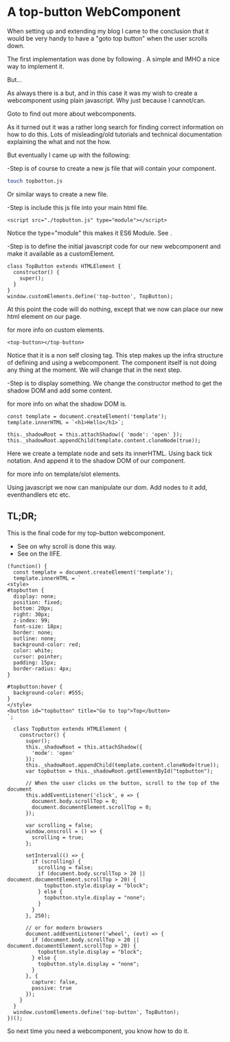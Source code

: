 # A top-button WebComponent

When setting up and extending my blog I came to the conclusion that it would be very handy to have a "goto top button" when the user scrolls down.

The first implementation was done by following [](https://www.w3schools.com/howto/howto_js_scroll_to_top.asp). A simple and IMHO a nice way to implement it.

But...

As always there is a but, and in this case it was my wish to create a webcomponent using plain javascript. Why just because I cannot/can.

Goto [](https://www.webcomponents.org/introduction) to find out more about webcomponents.

As it turned out it was a rather long search for finding correct information on how to do this. Lots of misleading/old tutorials and technical documentation explaining the what and not the how.

But eventually I came up with the following:

-Step is of course to create a new js file that will contain your component.
```bash
touch topbotton.js
```
Or similar ways to create a new file.

-Step is include this js file into your main html file.

```code
<script src="./topbutton.js" type="module"></script>
```
Notice the type="module" this makes it ES6 Module. See [](https://html.spec.whatwg.org/multipage/webappapis.html#integration-with-the-javascript-module-system).

-Step is to define the initial javascript code for our new webcomponent and make it available as a customElement.

```code
class TopButton extends HTMLElement {
  constructor() {
    super();
  }
}
window.customElements.define('top-button', TopButton);
```
At this point the code will do nothing, except that we now can place our new html element on our page.

[](https://w3c.github.io/webcomponents/spec/custom/) for more info on custom elements.

```code
<top-button></top-button>
```
Notice that it is a non self closing tag. This step makes up the infra structure of defining and using a webcomponent. The component itself is not doing any thing at the moment. We will change that in the next step.

-Step is to display something.
We change the constructor method to get the shadow DOM and add some content.

[](https://w3c.github.io/webcomponents/spec/shadow/) for more info on what the shadow DOM is.

```code
const template = document.createElement('template');
template.innerHTML = `<h1>Hello</h1>`;

this._shadowRoot = this.attachShadow({ 'mode': 'open' });
this._shadowRoot.appendChild(template.content.cloneNode(true));
```
Here we create a template node and sets its innerHTML. Using back tick notation. And append it to the shadow DOM of our component.

[](https://html.spec.whatwg.org/multipage/scripting.html#the-template-element/) for more info on template/slot elements.

Using javascript we now can manipulate our dom. Add nodes to it add, eventhandlers etc etc.

## TL;DR;
This is the final code for my top-button webcomponent.

- See [](https://benmarshall.me/attaching-javascript-handlers-to-scroll-events/) on why scroll is done this way.
- See [](https://github.com/johnpapa/angular-styleguide/blob/master/a1/README.md#iife) on the IIFE.

```code
(function() {
  const template = document.createElement('template');
  template.innerHTML = `
<style>
#topbutton {
  display: none;
  position: fixed;
  bottom: 20px;
  right: 30px;
  z-index: 99;
  font-size: 18px;
  border: none;
  outline: none;
  background-color: red;
  color: white;
  cursor: pointer;
  padding: 15px;
  border-radius: 4px;
}

#topbutton:hover {
  background-color: #555;
}
</style>
<button id="topbutton" title="Go to top">Top</button>
`;

  class TopButton extends HTMLElement {
    constructor() {
      super();
      this._shadowRoot = this.attachShadow({
        'mode': 'open'
      });
      this._shadowRoot.appendChild(template.content.cloneNode(true));
      var topbutton = this._shadowRoot.getElementById("topbutton");

      // When the user clicks on the button, scroll to the top of the document
      this.addEventListener('click', e => {
        document.body.scrollTop = 0;
        document.documentElement.scrollTop = 0;
      });

      var scrolling = false;
      window.onscroll = () => {
        scrolling = true;
      };

      setInterval(() => {
        if (scrolling) {
          scrolling = false;
          if (document.body.scrollTop > 20 || document.documentElement.scrollTop > 20) {
            topbutton.style.display = "block";
          } else {
            topbutton.style.display = "none";
          }
        }
      }, 250);

      // or for modern browsers
      document.addEventListener('wheel', (evt) => {
        if (document.body.scrollTop > 20 || document.documentElement.scrollTop > 20) {
          topbutton.style.display = "block";
        } else {
          topbutton.style.display = "none";
        }
      }, {
        capture: false,
        passive: true
      });
    }
  }
  window.customElements.define('top-button', TopButton);
})();

```

So next time you need a webcomponent, you know how to do it.
